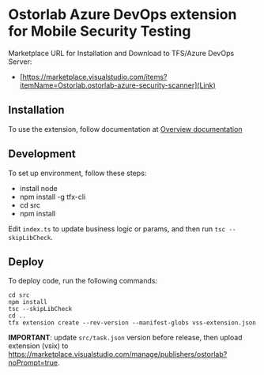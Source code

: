 # Ostorlab Azure DevOps extension for Mobile Security Testing

Marketplace URL for Installation and Download to TFS/Azure DevOps Server:

- [https://marketplace.visualstudio.com/items?itemName=Ostorlab.ostorlab-azure-security-scanner](Link)

## Installation

To use the extension, follow documentation at [Overview documentation](README.md)

## Development

To set up environment, follow these steps:

- install node
- npm install -g tfx-cli
- cd src
- npm install

Edit `index.ts` to update business logic or params, and then run `tsc --skipLibCheck`.

## Deploy

To deploy code, run the following commands:

```
cd src
npm install
tsc --skipLibCheck
cd ..
tfx extension create --rev-version --manifest-globs vss-extension.json
```

**IMPORTANT**: update `src/task.json` version before release, then upload extension (vsix)
to https://marketplace.visualstudio.com/manage/publishers/ostorlab?noPrompt=true.


